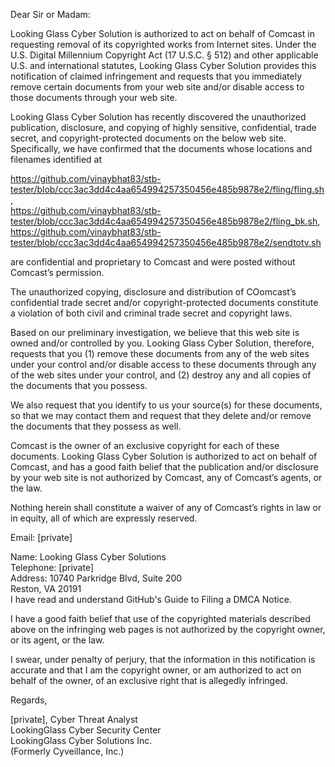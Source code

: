 Dear Sir or Madam:

Looking Glass Cyber Solution is authorized to act on behalf of Comcast in requesting removal of its copyrighted works from Internet sites. Under the U.S. Digital Millennium Copyright Act (17 U.S.C. § 512) and other applicable U.S. and international statutes, Looking Glass Cyber Solution provides this notification of claimed infringement and requests that you immediately remove certain documents from your web site and/or disable access to those documents through your web site.

Looking Glass Cyber Solution has recently discovered the unauthorized publication, disclosure, and copying of highly sensitive, confidential, trade secret, and copyright-protected documents on the below web site. Specifically, we have confirmed that the documents whose locations and filenames identified at

https://github.com/vinaybhat83/stb-tester/blob/ccc3ac3dd4c4aa654994257350456e485b9878e2/fling/fling.sh,  
https://github.com/vinaybhat83/stb-tester/blob/ccc3ac3dd4c4aa654994257350456e485b9878e2/fling_bk.sh,  
https://github.com/vinaybhat83/stb-tester/blob/ccc3ac3dd4c4aa654994257350456e485b9878e2/sendtotv.sh

are confidential and proprietary to Comcast and were posted without Comcast’s permission.

The unauthorized copying, disclosure and distribution of COomcast’s confidential trade secret and/or copyright-protected documents constitute a violation of both civil and criminal trade secret and copyright laws.

Based on our preliminary investigation, we believe that this web site is owned and/or controlled by you. Looking Glass Cyber Solution, therefore, requests that you (1) remove these documents from any of the web sites under your control and/or disable access to these documents through any of the web sites under your control, and (2) destroy any and all copies of the documents that you possess.

We also request that you identify to us your source(s) for these documents, so that we may contact them and request that they delete and/or remove the documents that they possess as well.

Comcast is the owner of an exclusive copyright for each of these documents. Looking Glass Cyber Solution is authorized to act on behalf of Comcast, and has a good faith belief that the publication and/or disclosure by your web site is not authorized by Comcast, any of Comcast’s agents, or the law.

Nothing herein shall constitute a waiver of any of Comcast’s rights in law or in equity, all of which are expressly reserved.

Email: [private]

Name: Looking Glass Cyber Solutions  
Telephone: [private]  
Address: 10740 Parkridge Blvd, Suite 200  
Reston, VA 20191  
I have read and understand GitHub's Guide to Filing a DMCA Notice.  

I have a good faith belief that use of the copyrighted materials described above on the infringing web pages is not authorized by the copyright owner, or its agent, or the law.

I swear, under penalty of perjury, that the information in this notification is accurate and that I am the copyright owner, or am authorized to act on behalf of the owner, of an exclusive right that is allegedly infringed.

Regards,

[private], Cyber Threat Analyst  
LookingGlass Cyber Security Center  
LookingGlass Cyber Solutions Inc.  
(Formerly Cyveillance, Inc.)  
